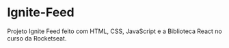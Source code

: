 # Ignite-Feed
Projeto Ignite Feed feito com HTML, CSS, JavaScript e a Biblioteca React no curso da Rocketseat.
